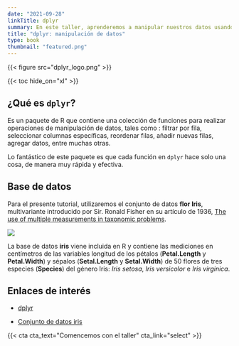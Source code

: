 ```yaml
---
date: "2021-09-28"
linkTitle: dplyr
summary: En este taller, aprenderemos a manipular nuestros datos usando el paquete `dplyr`.
title: "dplyr: manipulación de datos"
type: book
thumbnail: "featured.png"
---
```


{{< figure src="dplyr_logo.png" >}}

{{< toc hide_on="xl" >}}

## ¿Qué es `dplyr`?

Es un paquete de R que contiene una colección de funciones para realizar operaciones de manipulación de datos, tales como : filtrar por fila, seleccionar columnas específicas, reordenar filas, añadir nuevas filas, agregar datos, entre muchas otras.

Lo fantástico de este paquete es que cada función en `dplyr` hace solo una cosa, de manera muy rápida y efectiva.

## Base de datos

Para el presente tutorial, utilizaremos el conjunto de datos **flor Iris**,  multivariante introducido por Sir. Ronald Fisher en su artículo de 1936, [The use of multiple measurements in taxonomic problems](https://onlinelibrary.wiley.com/doi/10.1111/j.1469-1809.1936.tb02137.x).


![](/courses/ggplot2/scatterplot_files/iris.png)

La base de datos **iris** viene incluida en R y contiene las mediciones en centímetros de las variables longitud de los pétalos (**Petal.Length** y **Petal.Width**) y sépalos (**Setal.Length** y **Setal.Width**) de 50 flores de tres especies (**Species**) del género Iris: *Iris setosa*, *Iris versicolor* e *Iris virginica*. 


## Enlaces de interés

* [dplyr](https://dplyr.tidyverse.org/)

* [Conjunto de datos iris](https://es.wikipedia.org/wiki/Conjunto_de_datos_flor_iris)


{{< cta cta_text="Comencemos con el taller" cta_link="select" >}}
